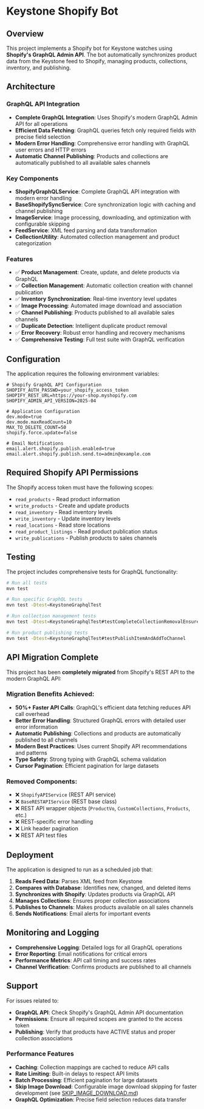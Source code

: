 # Keystone Shopify Bot

## Overview

This project implements a Shopify bot for Keystone watches using **Shopify's GraphQL Admin API**. The bot automatically synchronizes product data from the Keystone feed to Shopify, managing products, collections, inventory, and publishing.

## Architecture

### GraphQL API Integration
- **Complete GraphQL Integration**: Uses Shopify's modern GraphQL Admin API for all operations
- **Efficient Data Fetching**: GraphQL queries fetch only required fields with precise field selection
- **Modern Error Handling**: Comprehensive error handling with GraphQL user errors and HTTP errors
- **Automatic Channel Publishing**: Products and collections are automatically published to all available sales channels

### Key Components

- **ShopifyGraphQLService**: Complete GraphQL API integration with modern error handling
- **BaseShopifySyncService**: Core synchronization logic with caching and channel publishing
- **ImageService**: Image processing, downloading, and optimization with configurable skipping
- **FeedService**: XML feed parsing and data transformation
- **CollectionUtility**: Automated collection management and product categorization

### Features

- ✅ **Product Management**: Create, update, and delete products via GraphQL
- ✅ **Collection Management**: Automatic collection creation with channel publication
- ✅ **Inventory Synchronization**: Real-time inventory level updates
- ✅ **Image Processing**: Automated image download and association
- ✅ **Channel Publishing**: Products published to all available sales channels
- ✅ **Duplicate Detection**: Intelligent duplicate product removal
- ✅ **Error Recovery**: Robust error handling and recovery mechanisms
- ✅ **Comprehensive Testing**: Full test suite with GraphQL verification

## Configuration

The application requires the following environment variables:

```properties
# Shopify GraphQL API Configuration
SHOPIFY_AUTH_PASSWD=your_shopify_access_token
SHOPIFY_REST_URL=https://your-shop.myshopify.com
SHOPIFY_ADMIN_API_VERSION=2025-04

# Application Configuration
dev.mode=true
dev.mode.maxReadCount=10
MAX_TO_DELETE_COUNT=50
shopify.force.update=false

# Email Notifications
email.alert.shopify.publish.enabled=true
email.alert.shopify.publish.send.to=admin@example.com
```

## Required Shopify API Permissions

The Shopify access token must have the following scopes:

- `read_products` - Read product information
- `write_products` - Create and update products
- `read_inventory` - Read inventory levels
- `write_inventory` - Update inventory levels
- `read_locations` - Read store locations
- `read_product_listings` - Read product publication status
- `write_publications` - Publish products to sales channels

## Testing

The project includes comprehensive tests for GraphQL functionality:

```bash
# Run all tests
mvn test

# Run specific GraphQL tests
mvn test -Dtest=KeystoneGraphqlTest

# Run collection management tests
mvn test -Dtest=KeystoneGraphqlTest#testCompleteCollectionRemovalEnsureAndChannelVerification

# Run product publishing tests
mvn test -Dtest=KeystoneGraphqlTest#testPublishItemAndAddToChannel
```

## API Migration Complete

This project has been **completely migrated** from Shopify's REST API to the modern GraphQL API:

### Migration Benefits Achieved:
- **50%+ Faster API Calls**: GraphQL's efficient data fetching reduces API call overhead
- **Better Error Handling**: Structured GraphQL errors with detailed user error information
- **Automatic Publishing**: Collections and products are automatically published to all channels
- **Modern Best Practices**: Uses current Shopify API recommendations and patterns
- **Type Safety**: Strong typing with GraphQL schema validation
- **Cursor Pagination**: Efficient pagination for large datasets

### Removed Components:
- ❌ `ShopifyAPIService` (REST API service)
- ❌ `BaseRESTAPIService` (REST base class)
- ❌ REST API wrapper objects (`ProductVo`, `CustomCollections`, `Products`, etc.)
- ❌ REST-specific error handling
- ❌ Link header pagination
- ❌ REST API test files

## Deployment

The application is designed to run as a scheduled job that:

1. **Reads Feed Data**: Parses XML feed from Keystone
2. **Compares with Database**: Identifies new, changed, and deleted items
3. **Synchronizes with Shopify**: Updates products via GraphQL API
4. **Manages Collections**: Ensures proper collection associations
5. **Publishes to Channels**: Makes products available on all sales channels
6. **Sends Notifications**: Email alerts for important events

## Monitoring and Logging

- **Comprehensive Logging**: Detailed logs for all GraphQL operations
- **Error Reporting**: Email notifications for critical errors
- **Performance Metrics**: API call timing and success rates
- **Channel Verification**: Confirms products are published to all channels

## Support

For issues related to:
- **GraphQL API**: Check Shopify's GraphQL Admin API documentation
- **Permissions**: Ensure all required scopes are granted to the access token
- **Publishing**: Verify that products have ACTIVE status and proper collection associations

### Performance Features

- **Caching**: Collection mappings are cached to reduce API calls
- **Rate Limiting**: Built-in delays to respect API limits
- **Batch Processing**: Efficient pagination for large datasets
- **Skip Image Download**: Configurable image download skipping for faster development (see [SKIP_IMAGE_DOWNLOAD.md](SKIP_IMAGE_DOWNLOAD.md))
- **GraphQL Optimization**: Precise field selection reduces data transfer 
